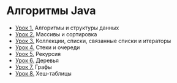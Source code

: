 # Алгоритмы Java
* [Урок 1.](https://github.com/Kirill-Aksenov/java-algorithms-homework/tree/master/lesson1) Алгоритмы и структуры данных
* [Урок 2.](https://github.com/Kirill-Aksenov/java-algorithms-homework/tree/master/lesson2) Массивы и сортировка
* [Урок 3.](https://github.com/Kirill-Aksenov/java-algorithms-homework/tree/master/lesson3) Коллекции, списки, связанные списки и итераторы
* [Урок 4.](https://github.com/Kirill-Aksenov/java-algorithms-homework/tree/master/lesson4) Стеки и очереди
* [Урок 5.](https://github.com/Kirill-Aksenov/java-algorithms-homework/tree/master/lesson5) Рекурсия
* [Урок 6.](https://github.com/Kirill-Aksenov/java-algorithms-homework/tree/master/lesson6) Деревья
* [Урок 7.](https://github.com/Kirill-Aksenov/java-algorithms-homework/tree/master/lesson7) Графы
* [Урок 8.](https://github.com/Kirill-Aksenov/java-algorithms-homework/tree/master/lesson8) Хеш-таблицы
